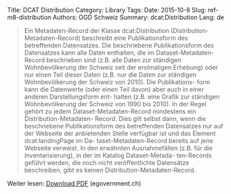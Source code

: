 Title: DCAT Distribution
Category: Library
Tags:
Date: 2015-10-8
Slug: ref-m8-distribution
Authors: OGD Schweiz
Summary: dcat:Distribution
Lang: de

> Ein Metadaten-Record der Klasse dcat:Distribution (Distribution-Metadaten-Record) beschreibt eine
Publikationsform des betreffenden Datensatzes. Die beschriebene Publikationsform des Datensatzes
kann alle Daten enthalten, die im Dataset-Metadaten-Record beschrieben sind (z.B. alle Daten zur
ständigen Wohnbevölkerung der Schweiz seit der erstmaligen Erhebung) oder nur einen Teil dieser
Daten (z.B. nur die Daten zur ständigen Wohnbevölkerung der Schweiz von 2010). Die Publikations-
form kann die Datenwerte (oder einen Teil davon) aber auch in einer anderen Darstellungsform ent-
halten (z.B. eine Grafik zur ständigen Wohnbevölkerung der Schweiz von 1990 bis 2010).
In der Regel gehört zu jedem Dataset-Metadaten-Record mindestens ein Distribution-Metadaten-
Record. Dies gilt selbst dann, wenn die beschriebene Publikationsform des betreffenden Datensatzes
nur auf der Webseite der anbietenden Stelle verfügbar ist und das Element dcat:landingPage im Da-
taset-Metadaten-Record bereits auf jene Webseite verweist.
In den erwähnten Ausnahmefällen (z.B. für die Inventarisierung), in der im Katalog Dataset-Metada-
ten-Records geführt werden, die noch nicht veröffentlichte Datensätze beschreiben, gibt es keinen
Distribution-Metadaten-Record.

Weiter lesen: [Download PDF](http://www.egovernment.ch/umsetzung/00881/00883/01112/index.html?lang=de&download=NHzLpZeg7t,lnp6I0NTU042l2Z6ln1acy4Zn4Z2qZpnO2Yuq2Z6gpJCDdnt2fmym162epYbg2c_JjKbNoKSn6A--) (egovernment.ch)
